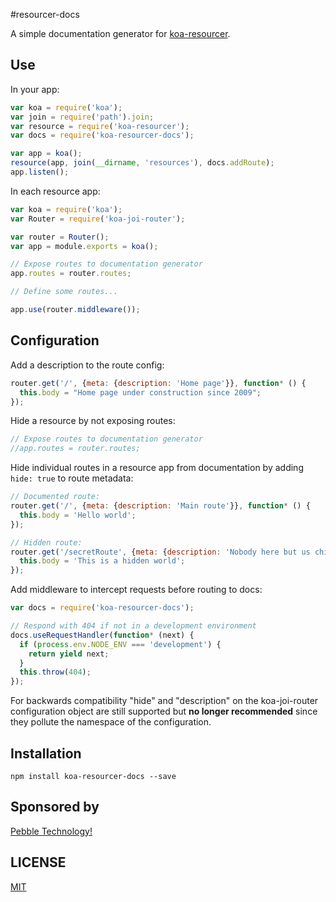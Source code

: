 #resourcer-docs

A simple documentation generator for [koa-resourcer](https://github.com/koajs/resourcer).

## Use
In your app:
```js
var koa = require('koa');
var join = require('path').join;
var resource = require('koa-resourcer');
var docs = require('koa-resourcer-docs');

var app = koa();
resource(app, join(__dirname, 'resources'), docs.addRoute);
app.listen();
```

In each resource app:
```js
var koa = require('koa');
var Router = require('koa-joi-router');

var router = Router();
var app = module.exports = koa();

// Expose routes to documentation generator
app.routes = router.routes;

// Define some routes...

app.use(router.middleware());
```

## Configuration
Add a description to the route config:
```js
router.get('/', {meta: {description: 'Home page'}}, function* () {
  this.body = "Home page under construction since 2009";
});
```

Hide a resource by not exposing routes:
```js
// Expose routes to documentation generator
//app.routes = router.routes;
```

Hide individual routes in a resource app from documentation by adding `hide: true` to route metadata:
```js
// Documented route:
router.get('/', {meta: {description: 'Main route'}}, function* () {
  this.body = 'Hello world';
});

// Hidden route:
router.get('/secretRoute', {meta: {description: 'Nobody here but us chickens.', hide: true}}, function* () {
  this.body = 'This is a hidden world';
});
```

Add middleware to intercept requests before routing to docs:
```js
var docs = require('koa-resourcer-docs');

// Respond with 404 if not in a development environment
docs.useRequestHandler(function* (next) {
  if (process.env.NODE_ENV === 'development') {
    return yield next;
  }
  this.throw(404);
});
```

For backwards compatibility "hide" and "description" on the koa-joi-router configuration object are still supported but **no longer recommended** since they pollute the namespace of the configuration.

## Installation
```
npm install koa-resourcer-docs --save
```

## Sponsored by

[Pebble Technology!](https://www.pebble.com)

## LICENSE

[MIT](/LICENSE)
